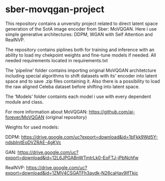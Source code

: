 # sber-movqgan-project
This repository contains a unversity project related to direct latent space generation of the SotA image encoder from Sber: MoVQGAN.
Here i use simple generative architectures: DDPM, WGAN with Self Attention and RealNVP. 


The repository contains piplines both for training and inference with an ability to load my chekpoint weights and fine-tune models if needed. 
All needed requirements located in requirements.txt


The 'pipeline' folder contains importing original MoVQGAN architetcture including special algorithms to shift datasets with its' encoder into latent space and to save .zip files containing it. Also there is a possibility to load the raw aligned Celeba dataset before shifting into latent space. 


The 'Models' folder containts each model i use with every dependent module and class.


For more information about MoVQGAN: https://github.com/ai-forever/MoVQGAN (original repository)


Weights for used models:

DDPM: https://drive.google.com/uc?export=download&id=1bFkk9Wd5Y-ndsbInitEoDVZRAE-4gKVc

GAN: https://drive.google.com/uc?export=download&id=12L6JPGABnWTmtrLk0-EoFTJ-jPbNchfw

RealNVP: https://drive.google.com/uc?export=download&id=1ZMV4CSGATFh3aydk-N26caHav9IfTkjc
